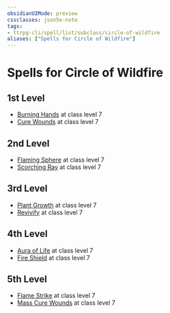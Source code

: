 ```yaml
---
obsidianUIMode: preview
cssclasses: json5e-note
tags:
- ttrpg-cli/spell/list/subclass/circle-of-wildfire
aliases: ["Spells for Circle of Wildfire"]
---
```

# Spells for Circle of Wildfire

## 1st Level

- [Burning Hands](burning-hands "PHB") at class level 7
- [Cure Wounds](cure-wounds "PHB") at class level 7

## 2nd Level

- [Flaming Sphere](flaming-sphere "PHB") at class level 7
- [Scorching Ray](scorching-ray "PHB") at class level 7

## 3rd Level

- [Plant Growth](plant-growth "PHB") at class level 7
- [Revivify](revivify "PHB") at class level 7

## 4th Level

- [Aura of Life](aura-of-life "PHB") at class level 7
- [Fire Shield](fire-shield "PHB") at class level 7

## 5th Level

- [Flame Strike](flame-strike "PHB") at class level 7
- [Mass Cure Wounds](mass-cure-wounds "PHB") at class level 7